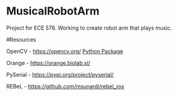 # MusicalRobotArm

Project for ECE 578. Working to create robot arm that plays music.

#Resources

OpenCV - https://opencv.org/  [Python Package](https://pypi.org/project/opencv-python/)

Orange - https://orange.biolab.si/

PySerial - https://pypi.org/project/pyserial/

REBeL - https://github.com/msunardi/rebel_ros
